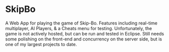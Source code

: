# SkipBo
A Web App for playing the game of Skip-Bo. Features including real-time multiplayer, AI Players, &amp; a Cheats menu for testing. Unfortunately, the game is not actively hosted, but can be run and tested in Eclipse. Still needs some polishing on the front-end and concurrency on the server side, but is one of my largest projects to date.
